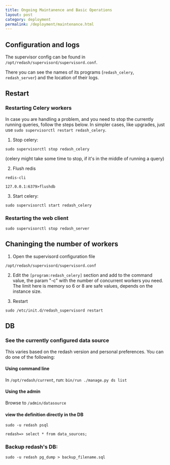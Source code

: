```yaml
---
title: Ongoing Maintanence and Basic Operations
layout: post
category: deployment
permalink: /deployment/maintenance.html
---
```


## Configuration and logs

The supervisor config can be found in `/opt/redash/supervisord/supervisord.conf`.

There you can see the names of its programs (`redash_celery`, `redash_server`) and the location of their logs.

## Restart

### Restarting Celery workers

In case you are handling a problem, and you need to stop the currently running queries, follow the steps below.
In simpler cases, like upgrades, just use `sudo supervisorctl restart redash_celery`.

1. Stop celery:

`sudo supervisorctl stop redash_celery`

(celery might take some time to stop, if it's in the middle of running a query)

2. Flush redis 

`redis-cli`

`127.0.0.1:6379>flushdb`

3. Start celery:

`sudo supervisorctl start redash_celery`

### Restarting the web client

`sudo supervisorctl stop redash_server`

## Chaninging the number of workers

1. Open the supervisord configuration file 

`/opt/redash/supervisord/supervisord.conf`

2. Edit the `[program:redash_celery]` section and add to the command value, the param "-c" with the number of concurrent workers you need. 
The limit here is memory so 6 or 8 are safe values, depends on the instance size.

3. Restart 

`sudo /etc/init.d/redash_supervisord restart`

## DB

### See the currently configured data source

This varies based on the redash version and personal preferences. 
You can do one of the following:

#### Using command line

In `/opt/redash/current`, run: `bin/run ./manage.py ds list`

#### Using the admin

Browse to `/admin/datasource`

#### view the definition directly in the DB

`sudo -u redash psql`

`redash=> select * from data_sources;`

### Backup redash's DB:

`sudo -u redash pg_dump > backup_filename.sql`
